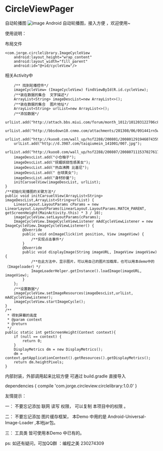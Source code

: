 # CircleViewPager
自动轮播图
  ![image](https://github.com/CodingForAndroid/CircleViewPager/blob/master/screenshot/view.gif)
Android  自动轮播图，接入方便 ，欢迎使用~

 使用说明：

 布局文件

    <com.jorge.circlelibrary.ImageCycleView
        android:layout_height="wrap_content"
        android:layout_width="fill_parent"
        android:id="@+id/cycleView"/>



相关Activity中

        /** 找到轮播控件*/
        imageCycleView= (ImageCycleView) findViewById(R.id.cycleView);
        /**装在数据的集合  文字描述*/
        ArrayList<String> imageDescList=new ArrayList<>();
        /**装在数据的集合  图片地址*/
        ArrayList<String> urlList=new ArrayList<>();
        /**添加数据*/
        urlList.add("http://attach.bbs.miui.com/forum/month_1012/101203122706c89249c8f58fcc.jpg");
        urlList.add("http://bbsdown10.cnmo.com/attachments/201308/06/091441rn5ww131m0gj55r0.jpg");
        urlList.add("http://kuoo8.com/wall_up/hsf2288/200801/2008012919460743597.jpg");
        urlList.add("http://d.3987.com/taiqiumein_141001/007.jpg");
        urlList.add("http://kuoo8.com/wall_up/hsf2288/200807/2008071115370276173.jpg");
        imageDescList.add("小仓柚子");
        imageDescList.add("抚媚妖娆性感美女");
        imageDescList.add("热血沸腾 比基尼");
        imageDescList.add(" 台球美女");
        imageDescList.add("身材妙曼");
        initCarsuelView(imageDescList, urlList);
    }
    /**初始化轮播图的关键方法*/ 
    public void initCarsuelView(ArrayList<String> imageDescList,ArrayList<String>urlList) {
        LinearLayout.LayoutParams cParams = new LinearLayout.LayoutParams(LinearLayout.LayoutParams.MATCH_PARENT, getScreenHeight(MainActivity.this) * 3 / 10);
        imageCycleView.setLayoutParams(cParams);
        ImageCycleView.ImageCycleViewListener mAdCycleViewListener = new ImageCycleView.ImageCycleViewListener() {
            @Override
            public void onImageClick(int position, View imageView) {
                /**实现点击事件*/
            }
            @Override
            public void displayImage(String imageURL, ImageView imageView) {
                /**在此方法中，显示图片，可以用自己的图片加载库，也可以用本demo中的（Imageloader）*/
                ImageLoaderHelper.getInstance().loadImage(imageURL, imageView);
            }
        };
        /**设置数据*/
        imageCycleView.setImageResources(imageDescList,urlList, mAdCycleViewListener);
        imageCycleView.startImageCycle();
    }
    /**
     * 得到屏幕的高度
     * @param context
     * @return
     */
    public static int getScreenHeight(Context context){
        if (null == context) {
            return 0;
        }
        DisplayMetrics dm = new DisplayMetrics();
        dm = context.getApplicationContext().getResources().getDisplayMetrics();
        return dm.heightPixels;
    }

内部封装，外部调用起来比较方便
可通过 build.gradle 直接导入

  dependencies {
    compile 'com.jorge.circleview:circlelibrary:1.0.0'
}



友情提示：

一： 不要忘记添加  联网  读写 权限， 可以复制 本项目中的权限 。


二： 不要忘记添加 图片缓存框架， 本Demo 中用的是  Android-Universal-Image-Loader ,本地jar包。

三： 工具类 皆可使用本Demo 中已有的。


ps: 如还有疑问，可加QQ群 ：编程之美 230274309
